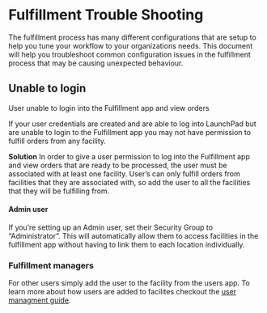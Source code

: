 # Fulfillment Trouble Shooting

The fulfillment process has many different configurations that are setup to help you tune your workflow to your organizations needs. This document will help you troubleshoot common configuration issues in the fulfillment process that may be causing unexpected behaviour.

## Unable to login
User unable to login into the Fulfillment app and view orders

If your user credentials are created and are able to log into LaunchPad but are unable to login to the Fulfillment app you may not have permission to fulfill orders from any facility.

**Solution**
In order to give a user permission to log into the Fulfillment app and view orders that are ready to be processed, the user must be associated with at least one facility. User’s can only fulfill orders from facilities that they are associated with, so add the user to all the facilities that they will be fulfilling from.

#### Admin user
If you’re setting up an Admin user, set their Security Group to “Administrator”. This will automatically allow them to access facilities in the fulfillment app without having to link them to each location individually.

### Fulfillment managers
For other users simply add the user to the facility from the users app. To learn more about how users are added to facilites checkout the [user managment guide][userMngment].

<!-- page links -->
[userMngment]: (https://docs.hotwax.co/user-guides/users/manageuser#add-facilities){:target="_blank"}